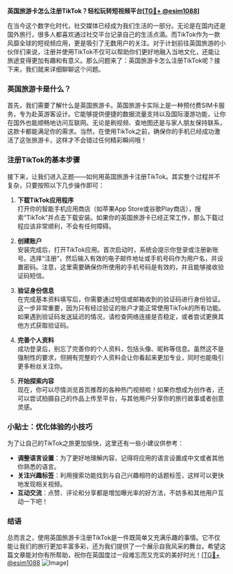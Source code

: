 **英国旅游卡怎么注册TikTok？轻松玩转短视频平台[[TG💪+ @esim1088](https://t.me/s/esim1088)]**

在当今这个数字化时代，社交媒体已经成为我们生活的一部分。无论是在国内还是国外旅行，很多人都喜欢通过社交平台记录自己的生活点滴。而TikTok作为一款风靡全球的短视频应用，更是吸引了无数用户的关注。对于计划前往英国旅游的小伙伴们来说，注册并使用TikTok不仅可以帮助你们更好地融入当地文化，还能让旅途变得更加有趣和有意义。那么问题来了：英国旅游卡怎么注册TikTok呢？接下来，我们就来详细聊聊这个问题。

### 英国旅游卡是什么？

首先，我们需要了解什么是英国旅游卡。英国旅游卡实际上是一种预付费SIM卡服务，专为赴英游客设计。它能够提供便捷的数据流量支持以及国际漫游功能，让你在国外也能顺畅地访问互联网。无论是刷视频、查地图还是与家人朋友保持联系，这款卡都能满足你的需求。当然，在使用TikTok之前，确保你的手机已经成功激活了这张旅游卡，这样才不会错过任何精彩瞬间哦！

### 注册TikTok的基本步骤

接下来，让我们进入正题——如何用英国旅游卡注册TikTok。其实整个过程并不复杂，只要按照以下几步操作即可：

1. **下载TikTok应用程序**  
   打开你的智能手机应用商店（如苹果App Store或谷歌Play商店），搜索“TikTok”并点击下载安装。如果你的英国旅游卡已经正常工作，那么下载过程应该非常顺利，不会有任何障碍。

2. **创建账户**  
   安装完成后，打开TikTok应用。首次启动时，系统会提示你登录或注册新账号。选择“注册”，然后输入有效的电子邮件地址或手机号码作为用户名，并设置密码。注意，这里需要确保你所使用的手机号码是有效的，并且能够接收验证码短信。

3. **验证身份信息**  
   在完成基本资料填写后，你需要通过短信或邮箱收到的验证码进行身份验证。这一步非常重要，因为只有经过验证的账户才能正常使用TikTok的所有功能。如果遇到验证码发送延迟的情况，请检查网络连接是否稳定，或者尝试更换其他方式获取验证码。

4. **完善个人资料**  
   成功登录后，别忘了完善你的个人资料，包括头像、昵称等信息。虽然这不是强制性的要求，但拥有完整的个人资料会让你看起来更加专业，同时也能吸引更多粉丝关注你。

5. **开始探索内容**  
   现在，你可以尽情浏览首页推荐的各种热门视频啦！如果你想成为创作者，还可以尝试拍摄自己的作品上传至平台，与其他用户分享你的旅行故事或者创意灵感。

### 小贴士：优化体验的小技巧

为了让自己的TikTok之旅更加愉快，这里还有一些小建议供参考：

- **调整语言设置**：为了更好地理解内容，记得将应用的语言设置成中文或者其他你熟悉的语言。
- **关注兴趣标签**：利用搜索功能找到与自己兴趣相符的话题标签，这样可以更快地发现相关视频。
- **互动交流**：点赞、评论和分享都是增加曝光率的好方法，不妨多和其他用户互动一下吧！

### 结语

总而言之，使用英国旅游卡注册TikTok是一件既简单又充满乐趣的事情。它不仅能让我们的旅行更加丰富多彩，还为我们提供了一个展示自我风采的舞台。希望这篇文章能对你有所帮助，祝你在英国度过一段难忘而又充实的美好时光！[[TG💪+ @esim1088](https://t.me/s/esim1088) ![Image](https://i.postimg.cc/4NQfJmqS/Snipaste-2025-05-13-00-14-12.png)]